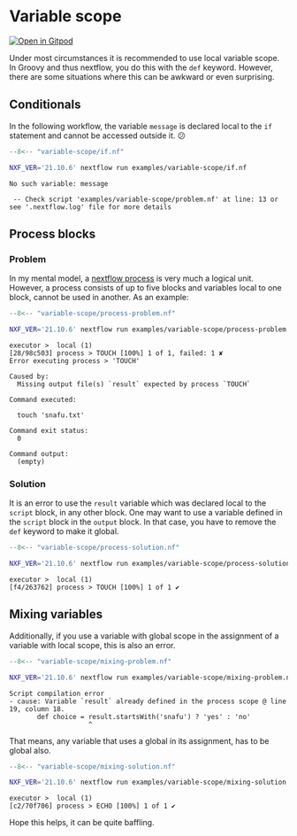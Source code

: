 # Variable scope

[![Open in Gitpod](https://gitpod.io/button/open-in-gitpod.svg)](https://gitpod.io/#https://github.com/Midnighter/nextflow-gotchas/blob/main/docs/gotchas/variable-scope.md)

Under most circumstances it is recommended to use local variable scope. In Groovy and thus nextflow, you do this with the `def` keyword. However, there are some situations where this can be awkward or even surprising.

## Conditionals

In the following workflow, the variable `message` is declared local to the `if` statement and cannot be accessed outside it. :confused:

```groovy title="if.nf" linenums="1" hl_lines="11"
--8<-- "variable-scope/if.nf"
```

```bash
NXF_VER='21.10.6' nextflow run examples/variable-scope/if.nf
```

```output
No such variable: message

 -- Check script 'examples/variable-scope/problem.nf' at line: 13 or see '.nextflow.log' file for more details
```

## Process blocks

### Problem

In my mental model, a [nextflow process](https://www.nextflow.io/docs/latest/process.html) is very much a logical unit. However, a process consists of up to five blocks and variables local to one block, cannot be used in another. As an example:

```groovy title="process-problem.nf" linenums="1" hl_lines="18"
--8<-- "variable-scope/process-problem.nf"
```

```bash
NXF_VER='21.10.6' nextflow run examples/variable-scope/process-problem.nf
```

```output
executor >  local (1)
[28/98c503] process > TOUCH [100%] 1 of 1, failed: 1 ✘
Error executing process > 'TOUCH'

Caused by:
  Missing output file(s) `result` expected by process `TOUCH`

Command executed:

  touch 'snafu.txt'

Command exit status:
  0

Command output:
  (empty)
```

### Solution

It is an error to use the `result` variable which was declared local to the `script` block, in any other block. One may want to use a variable defined in the `script` block in the `output` block. In that case, you have to remove the `def` keyword to make it global.

```groovy title="process-solution.nf" linenums="1" hl_lines="18"
--8<-- "variable-scope/process-solution.nf"
```

```bash
NXF_VER='21.10.6' nextflow run examples/variable-scope/process-solution.nf
```

```output
executor >  local (1)
[f4/263762] process > TOUCH [100%] 1 of 1 ✔
```

## Mixing variables

Additionally, if you use a variable with global scope in the assignment of a variable with local scope, this is also an error.

```groovy title="mixing-problem.nf" linenums="1" hl_lines="19"
--8<-- "variable-scope/mixing-problem.nf"
```

```bash
NXF_VER='21.10.6' nextflow run examples/variable-scope/mixing-problem.nf
```

```output
Script compilation error
- cause: Variable `result` already defined in the process scope @ line 19, column 18.
       def choice = result.startsWith('snafu') ? 'yes' : 'no'
                    ^
```

That means, any variable that uses a global in its assignment, has to be global also.

```groovy title="mixing-solution.nf" linenums="1" hl_lines="19"
--8<-- "variable-scope/mixing-solution.nf"
```

```bash
NXF_VER='21.10.6' nextflow run examples/variable-scope/mixing-solution.nf
```

```output
executor >  local (1)
[c2/70f706] process > ECHO [100%] 1 of 1 ✔
```

Hope this helps, it can be quite baffling.
